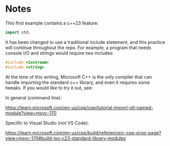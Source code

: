 # Notes

This first example contains a c++23 feature:

```c++
import std;
```

It has been changed to use a traditional include statement, and this practice will continue throughout the repo.  For example, a program that needs console I/O and strings would require two includes:

```c++
#include <iostream>
#include <string>
```

At the time of this writing, Microsoft C++ is the only compiler that can handle importing the standard c++ library, and even it requires some tweaks.  If you would like to try it out, see:

In general (command line):

https://learn.microsoft.com/en-us/cpp/cpp/tutorial-import-stl-named-module?view=msvc-170

Specific to Visual Studio (not VS Code):

https://learn.microsoft.com/en-us/cpp/build/reference/c-cpp-prop-page?view=msvc-170#build-iso-c23-standard-library-modules

